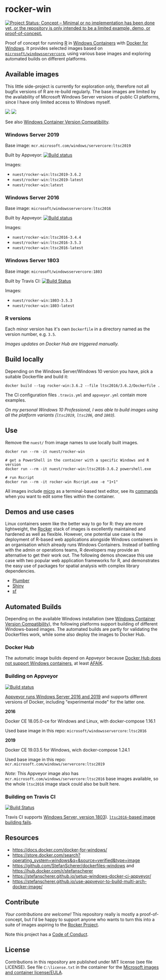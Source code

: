 # rocker-win

[![Project Status: Concept – Minimal or no implementation has been done yet, or the repository is only intended to be a limited example, demo, or proof-of-concept.](https://www.repostatus.org/badges/latest/concept.svg)](https://www.repostatus.org/#concept)

Proof of concept for running [R](https://www.r-project.org/) in [Windows Containers](https://docs.microsoft.com/en-us/virtualization/windowscontainers/about/index) with [Docker for Windows](https://docs.docker.com/docker-for-windows/).
It provides selected images based on [`microsoft/windowsservercore`](https://hub.docker.com/r/microsoft/windowsservercore/), using various base images and exploring automated builds on different platforms.

## Available images

This little side-project is currently for exploration only, therefore not all bugfix versions of R are re-build regularly.
The base images are limited by the availability of Microsoft Windows Server versions of public CI platforms, since I have only limited access to Windows myself.

[![](https://images.microbadger.com/badges/image/nuest/rocker-win.svg)](https://microbadger.com/images/nuest/rocker-win "Get your own image badge on microbadger.com") [![](https://images.microbadger.com/badges/version/nuest/rocker-win.svg)](https://microbadger.com/images/nuest/rocker-win "Get your own version badge on microbadger.com")

See also [Windows Container Version Compatibility](https://docs.microsoft.com/en-us/virtualization/windowscontainers/deploy-containers/version-compatibility).

### Windows Server 2019

Base image: `mcr.microsoft.com/windows/servercore:ltsc2019`

Built by Appveyor: [![Build status](https://ci.appveyor.com/api/projects/status/y0jvpgsrl00wqe5i?svg=true)](https://ci.appveyor.com/project/nuest/rocker-win)

Images:

- `nuest/rocker-win:ltsc2019-3.6.2`
- `nuest/rocker-win:ltsc2019-latest`
- `nuest/rocker-win:latest`

### Windows Server 2016

Base image: `microsoft/windowsservercore:ltsc2016`

Built by Appveyor: [![Build status](https://ci.appveyor.com/api/projects/status/y0jvpgsrl00wqe5i?svg=true)](https://ci.appveyor.com/project/nuest/rocker-win)

Images:

- `nuest/rocker-win:ltsc2016-3.4.4`
- `nuest/rocker-win:ltsc2016-3.5.3`
- `nuest/rocker-win:ltsc2016-latest`

###  Windows Server 1803

Base image: `microsoft/windowsservercore:1803`

Built by Travis CI: [![Build Status](https://travis-ci.org/nuest/rocker-win.svg?branch=master)](https://travis-ci.org/nuest/rocker-win)

Images:

- `nuest/rocker-win:1803-3.5.3`
- `nuest/rocker-win:1803-latest`

### R versions

Each minor version has it's own `Dockerfile` in a directory named as the version number, e.g. `3.5`.

_Images updates on Docker Hub are triggered manually._

## Build locally

Depending on the Windows Server/Windows 10 version you have, pick a suitable Dockerfile and build it:

```
docker build --tag rocker-win:3.6.2 --file ltsc2016/3.6.2/Dockerfile .
```

The CI configuration files `.travis.yml` and `appveyor.yml` contain more examples.

_On my personal Windows 10 Professional, I was able to build images using all the platform variants (`ltsc2019`, `ltsc206`, and `1803`)._

## Use

Remove the `nuest/` from image names to use locally built images.

```
docker run --rm -it nuest/rocker-win

# get a PowerShell in the container with a specific Windows and R version
docker run --rm -it nuest/rocker-win:ltsc2016-3.6.2 powershell.exe

# run Rscript
docker run --rm -it rocker-win Rscript.exe -e "1+1"
```

All images include [micro](https://micro-editor.github.io/) as a terminal-based text editor, see its [commands](https://github.com/zyedidia/micro/blob/master/runtime/help/commands.md) when you want to edit some files within the container.

## Demos and use cases

Linux containers seem like the better way to go for R: they are more lightweight, the [Rocker](https://www.rocker-project.org/) stack of images is excellently maintained and hardened as well as flexible.
However, one potential use case is the deployment of R-based web applications alongside Windows containers in an organisation which already runs Windows Containers.
Instead of battling with the admin or operations teams, R developers may provide an alternative to get their work out.
The following demos showcase this use case with two popular web application frameworks for R, and demonstrates the easy use of packages for spatial analysis with complex library dependencies.

- [Plumber](demo/plumber/README.md)
- [Shiny](demo/shiny/README.md)
- [sf](demo/sf/README.md)

## Automated Builds

Depending on the available Windows installation (see [Windows Container Version Compatibility](https://docs.microsoft.com/en-us/virtualization/windowscontainers/deploy-containers/version-compatibility)), the following platforms support building of different Windows-based images.
The automated builds are partly for validating the Dockerfiles work, while some also deploy the images to Docker Hub.

### Docker Hub

The automatic image builds depend on Appveyor because [Docker Hub does not support Windows containers](https://docs.docker.com/docker-hub/builds/#limitations), at least [AFAIK](https://forums.docker.com/t/automated-windows-builds/24192/5).

### Building on Appveyor

[![Build status](https://ci.appveyor.com/api/projects/status/y0jvpgsrl00wqe5i?svg=true)](https://ci.appveyor.com/project/nuest/rocker-win)

[Appveyor runs Windows Server 2016 and 2019](https://www.appveyor.com/docs/windows-images-software/#operating-system) and supports different versions of Docker, including "experimental mode" for the latter one.

**2016**

Docker CE 18.05.0-ce for Windows and Linux, with docker-compose 1.16.1

Used base image in this repo: `microsoft/windowsservercore:ltsc2016`

**2019**

Docker CE 19.03.5 for Windows, wich docker-compose 1.24.1

Used base image in this repo: `mcr.microsoft.com/windows/servercore:ltsc2019`

_Note:_ This Appveyor image also has `mcr.microsoft.com/windows/servercore:ltsc2016` base images available, so the whole `ltsc2016` image stack could also be built here.

### Building on Travis CI

[![Build Status](https://travis-ci.org/nuest/rocker-win.svg?branch=master)](https://travis-ci.org/nuest/rocker-win)

Travis CI supports [Windows Server, version 1803](https://docs.travis-ci.com/user/reference/windows/)).
[`ltsc2016`-based image building fails](https://travis-ci.org/nuest/rocker-win/builds/446036668).

## Resources

- https://docs.docker.com/docker-for-windows/
- https://store.docker.com/search?operating_system=windows&q=&source=verified&type=image
- https://github.com/StefanScherer/dockerfiles-windows and https://hub.docker.com/r/stefanscherer
- https://stefanscherer.github.io/setup-windows-docker-ci-appveyor/
- https://stefanscherer.github.io/use-appveyor-to-build-multi-arch-docker-image/

## Contribute

_Your contributions are welcome!_
This repository really is mostly a proof-of-concept, but I'd be happy to support anyone who wants to turn this into a suite of images aspiring to the [Rocker Project](https://www.rocker-project.org/).

Note this project has a [Code of Conduct](CODE_OF_CONDUCT.md).

## License

Contributions in this repository are published under MIT license (see file LICENSE).
See file `C:\license.txt` in the container for the [Microsoft images and container license/EULA](https://docs.microsoft.com/en-us/virtualization/windowscontainers/images-eula).
